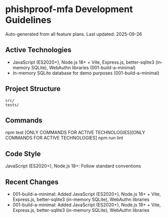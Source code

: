 # phishproof-mfa Development Guidelines

Auto-generated from all feature plans. Last updated: 2025-09-26

## Active Technologies
- JavaScript (ES2020+), Node.js 18+ + Vite, Express.js, better-sqlite3 (in-memory SQLite), WebAuthn libraries (001-build-a-minimal)
- In-memory SQLite database for demo purposes (001-build-a-minimal)

## Project Structure
```
src/
tests/
```

## Commands
npm test [ONLY COMMANDS FOR ACTIVE TECHNOLOGIES][ONLY COMMANDS FOR ACTIVE TECHNOLOGIES] npm run lint

## Code Style
JavaScript (ES2020+), Node.js 18+: Follow standard conventions

## Recent Changes
- 001-build-a-minimal: Added JavaScript (ES2020+), Node.js 18+ + Vite, Express.js, better-sqlite3 (in-memory SQLite), WebAuthn libraries
- 001-build-a-minimal: Added JavaScript (ES2020+), Node.js 18+ + Vite, Express.js, better-sqlite3 (in-memory SQLite), WebAuthn libraries

<!-- MANUAL ADDITIONS START -->
<!-- MANUAL ADDITIONS END -->
